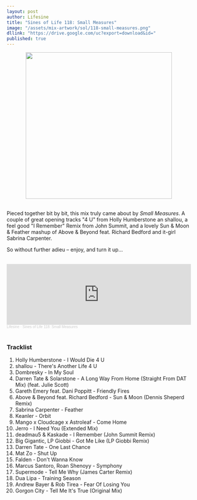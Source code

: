 ```yaml
---
layout: post
author: Lifesine
title: "Sines of Life 118: Small Measures"
image: "/assets/mix-artwork/sol/118-small-measures.png"
dllink: "https://drive.google.com/uc?export=download&id="
published: true
---
```


<div style="text-align:center"><img src="{{ page.image }}" width="400px" height="auto" /></div>
<br>

Pieced together bit by bit, this mix truly came about by _Small Measures_. A couple of great opening tracks "4 U" from Holly Humberstone an shallou, a feel good "I Remember" Remix from John Summit, and a lovely Sun & Moon & Feather mashup of Above & Beyond feat. Richard Bedford and it-girl Sabrina Carpenter.

So without further adieu – enjoy, and turn it up...

<br>

<iframe width="100%" height="166" scrolling="no" frameborder="no" allow="autoplay" src="https://w.soundcloud.com/player/?url=https%3A//api.soundcloud.com/tracks/1912477178&color=%23ff06fe&auto_play=false&hide_related=false&show_comments=true&show_user=true&show_reposts=false&show_teaser=true"></iframe><div style="font-size: 10px; color: #cccccc;line-break: anywhere;word-break: normal;overflow: hidden;white-space: nowrap;text-overflow: ellipsis; font-family: Interstate,Lucida Grande,Lucida Sans Unicode,Lucida Sans,Garuda,Verdana,Tahoma,sans-serif;font-weight: 100;"><a href="https://soundcloud.com/lifesine" title="Lifesine" target="_blank" style="color: #cccccc; text-decoration: none;">Lifesine</a> · <a href="https://soundcloud.com/lifesine/sines-of-life-118" title="Sines of Life 118: Small Measures" target="_blank" style="color: #cccccc; text-decoration: none;">Sines of Life 118: Small Measures</a></div>

<br>

### Tracklist

01. Holly Humberstone - I Would Die 4 U
02. shallou - There's Another Life 4 U
03. Dombresky - In My Soul
04. Darren Tate & Solarstone - A Long Way From Home (Straight From DAT Mix) (feat. Julie Scott)
05. Gareth Emery feat. Dani Poppitt - Friendly Fires
06. Above & Beyond feat. Richard Bedford - Sun & Moon (Dennis Sheperd Remix)
07. Sabrina Carpenter - Feather
08. Keanler - Orbit
09. Mango x Cloudcage x Astroleaf - Come Home
10. Jerro - I Need You (Extended Mix)
11. deadmau5 & Kaskade - I Remember (John Summit Remix)
12. Big Gigantic, LP Giobbi - Got Me Like (LP Giobbi Remix)
13. Darren Tate - One Last Chance
14. Mat Zo - Shut Up
15. Falden - Don't Wanna Know
16. Marcus Santoro, Roan Shenoyy - Symphony
17. Supermode - Tell Me Why (James Carter Remix)
18. Dua Lipa - Training Season
19. Andrew Bayer & Rob Tirea - Fear Of Losing You
20. Gorgon City - Tell Me It's True (Original Mix)

<br>
